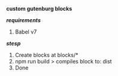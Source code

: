 **custom gutenburg blocks**

***requirements***
1. Babel v7

***stesp***
1. Create blocks at blocks/*
2. npm run build > compiles block to: dist
3. Done
